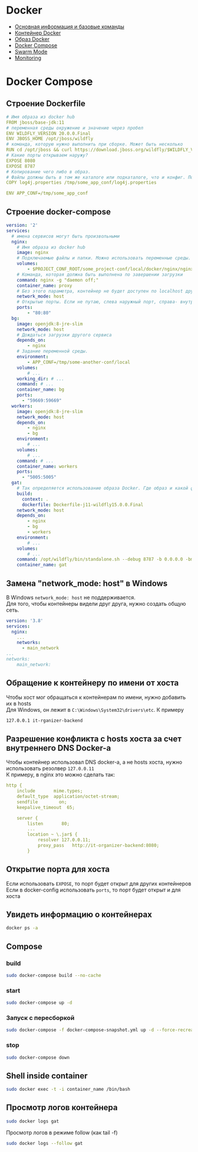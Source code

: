 # Docker
* [Основная информация и базовые команды](1.%20Основная%20информация%20и%20базовые%20команды/1.%20Основная%20информация%20и%20базовые%20команды.md)
* [Контейнер Docker](2.%20Контейнер%20Docker/2.%20Контейнер%20Docker.md)
* [Образ Docker](3.%20Образ%20Docker/3.%20Образ%20Docker.md)
* [Docker Compose](4.%20Docker%20Compose/4.%20Docker%20Compose.md)
* [Swarm Mode](5.%20Swarm%20Mode/5.%20Swarm%20Mode.md)
* [Monitoring](6.%20Docker%20Monitoring/6.%20Docker%20Monitoring.md)

# Docker Compose
## Строение Dockerfile
```yaml
# Имя образа из docker hub
FROM jboss/base-jdk:11
# переменная среды окружение и значение через пробел
ENV WILDFLY_VERSION 20.0.0.Final
ENV JBOSS_HOME /opt/jboss/wildfly
# команда, которую нужно выполнить при сборке. Может быть несколько
RUN cd /opt/jboss && curl https://download.jboss.org/wildfly/$WILDFLY_VERSION/wildfly-$WILDFLY_VERSION.tar.gz | tar zx && mv /opt/jboss/wildfly-$WILDFLY_VERSION /opt/jboss/wildfly 
# Какие порты открываем наружу?
EXPOSE 8080
EXPOSE 8787
# Копирование чего либо в образ.
# Файлы должны быть в том же каталоге или подкаталоге, что и конфиг. По абсолютному пути куда то еще не попасть - ошибка
COPY log4j.properties /tmp/some_app_conf/log4j.properties

ENV APP_CONF=/tmp/some_app_conf
```
## Строение docker-compose
``` yaml
version: '2'
services:
  # имена сервисов могут быть произвольными
  nginx:
    # Имя образа из docker hub
    image: nginx
    # Подключаемые файлы и папки. Можно использовать переменные среды. Имена могут отличаться.
    volumes:
        - $PROJECT_CONF_ROOT/some_project-conf/local/docker/nginx/nginx_snapshot.conf:/etc/nginx/nginx.conf:ro
    # Команда, которая должна быть выполнена по завершении загрузки
    command: nginx -g "daemon off;"
    container_name: proxy
    # Без этого параметра, контейнер не будет доступен по localhost другим контейнерам. К примеру, http://localhost:80
    network_mode: host
    # Открытые порты. Если не путаю, слева наружный порт, справа- внутренний.
    ports:
        - "80:80"
  bg:
    image: openjdk:8-jre-slim
    network_mode: host
    # Дождаться загрузки другого сервиса
    depends_on:
        - nginx
    # Задание переменной среды.
    environment:
        - APP_CONF=/tmp/some-another-conf/local
    volumes:
        # ...
    working_dir: # ...
    command: # ...
    container_name: bg
    ports:
      - "59669:59669"  
  workers:
    image: openjdk:8-jre-slim
    network_mode: host
    depends_on:
        - nginx
        - bg
    environment:
        # ...
    volumes:
        # ...
    command: # ...
    container_name: workers
    ports:
      - "5005:5005"
  gat:
    # Так определяется использование образа Docker. Где образ и какой файл
    build:
      context: .
      dockerfile: Dockerfile-j11-wildfly15.0.0.Final
    network_mode: host
    depends_on:
        - nginx
        - bg
        - workers
    environment:
        # ...
    volumes:
        # ...
    command: /opt/wildfly/bin/standalone.sh --debug 8787 -b 0.0.0.0 -bmanagement 0.0.0.0
    container_name: gat
```

## Замена "network_mode: host" в Windows
В Windows `network_mode: host` не поддерживается.<br/>
Для того, чтобы контейнеры видели друг друга, нужно создать общую сеть.
```yaml
version: '3.8'
services:
  nginx:
    ...
    networks:
      - main_network
...
networks:
    main_network:
```

## Обращение к контейнеру по имени от хоста
Чтобы хост мог обращаться к контейнерам по имени, нужно добавить их в hosts<br/>
Для Windows, он лежит в `C:\Windows\System32\drivers\etc`. К примеру
```sh
127.0.0.1 it-rganizer-backend
```

## Разрешение конфликта с hosts хоста за счет внутреннего DNS  Docker-а
Чтобы контейнер использовал DNS docker-а, а не hosts хоста, нужно использовать резолвер `127.0.0.11`<br/>
К примеру, в nginx это можно сделать так:
```yaml
http {
    include       mime.types;
    default_type  application/octet-stream;
    sendfile        on;
    keepalive_timeout  65;

    server {
        listen       80;
        ...
        location ~ \.jar$ {
            resolver 127.0.0.11;
            proxy_pass   http://it-organizer-backend:8080;
        }
```

## Открытие порта для хоста
Если использовать `EXPOSE`, то порт будет открыт для других контейнеров<br/>
Если в docker-config использовать `ports`, то порт будет открыт и для хоста

## Увидеть информацию о контейнерах
``` sh
docker ps -a
```

## Compose
### build
``` sh
sudo docker-compose build --no-cache
```

### start
``` sh
sudo docker-compose up -d
```

### Запуск с пересборкой
```sh
sudo docker-compose -f docker-compose-snapshot.yml up -d --force-recreate --build
```

### stop
``` sh
sudo docker-compose down
```

## Shell inside container
``` sh
sudo docker exec -t -i container_name /bin/bash
```

## Просмотр логов контейнера
```sh
sudo docker logs gat
```

Просмотр логов в режиме follow (как tail -f)
```sh
sudo docker logs --follow gat
```
